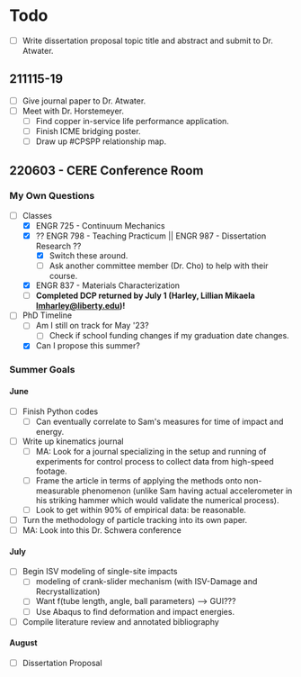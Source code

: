 # Todo

- [ ] Write dissertation proposal topic title and abstract and submit to Dr. Atwater.

## 211115-19
- [ ] Give journal paper to Dr. Atwater.
- [ ] Meet with Dr. Horstemeyer.
	- [ ] Find copper in-service life performance application.
	- [ ] Finish ICME bridging poster.
	- [ ] Draw up #CPSPP relationship map.

## 220603 - CERE Conference Room
### My Own Questions
- [ ] Classes
  - [x] ENGR 725 - Continuum Mechanics
  - [x] ?? ENGR 798 - Teaching Practicum || ENGR 987 - Dissertation Research ??
    - [x] Switch these around.
    - [ ] Ask another committee member (Dr. Cho) to help with their course.
  - [x] ENGR 837 - Materials Characterization
  - [ ] **Completed DCP returned by July 1 (Harley, Lillian Mikaela <lmharley@liberty.edu>)!**
- [ ] PhD Timeline
  - [ ] Am I still on track for May '23?
    - [ ] Check if school funding changes if my graduation date changes.
  - [x] Can I propose this summer?
### Summer Goals
#### June
- [ ] Finish Python codes
  - [ ] Can eventually correlate to Sam's measures for time of impact and energy.
- [ ] Write up kinematics journal
  - [ ] MA: Look for a journal specializing in the setup and running of experiments for control process to collect data from high-speed footage.
  - [ ] Frame the article in terms of applying the methods onto non-measurable phenomenon (unlike Sam having actual accelerometer in his striking hammer which would validate the numerical process).
  - [ ] Look to get within 90% of empirical data: be reasonable.
- [ ] Turn the methodology of particle tracking into its own paper.
- [ ] MA: Look into this Dr. Schwera conference
#### July
- [ ] Begin ISV modeling of single-site impacts
  - [ ] modeling of crank-slider mechanism (with ISV-Damage and Recrystallization)
  - [ ] Want f(tube length, angle, ball parameters) --> GUI???
  - [ ] Use Abaqus to find deformation and impact energies.
- [ ] Compile literature review and annotated bibliography
#### August
- [ ] Dissertation Proposal